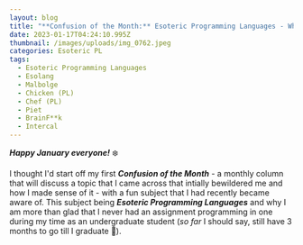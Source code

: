 ```yaml
---
layout: blog
title: "**Confusion of the Month:** Esoteric Programming Languages - What are they & *why?*"
date: 2023-01-17T04:24:10.995Z
thumbnail: /images/uploads/img_0762.jpeg
categories: Esoteric PL
tags:
  - Esoteric Programming Languages
  - Esolang
  - Malbolge
  - Chicken (PL)
  - Chef (PL)
  - Piet
  - BrainF**k
  - Intercal
---
```

***Happy January everyone!*** :snowflake:

I thought I'd start off my first ***Confusion of the Month*** - a monthly column that will discuss a topic that I came across that intially bewildered me and how I made sense of it - with a fun subject that I had recently became aware of. This subject being ***Esoteric Programming Languages*** and why I am more than glad that I never had an assignment programming in one during my time as an undergraduate student (*so far* I should say, still have 3 months to go till I graduate :eyes:).

